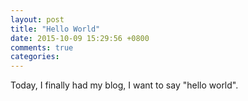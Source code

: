 ```yaml
---
layout: post
title: "Hello World"
date: 2015-10-09 15:29:56 +0800
comments: true
categories: 
---
```

Today, I finally had my blog, I want to say "hello world".